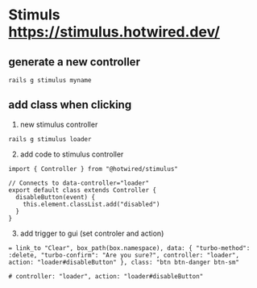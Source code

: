 # Stimuls https://stimulus.hotwired.dev/

## generate a new controller

```
rails g stimulus myname
```


## add class when clicking

1. new stimulus controller

```
rails g stimulus loader
```

2. add code to stimulus controller


```
import { Controller } from "@hotwired/stimulus"

// Connects to data-controller="loader"
export default class extends Controller {
  disableButton(event) {
    this.element.classList.add("disabled")
  }
}
```

3. add trigger to gui (set controler and action)

```
= link_to "Clear", box_path(box.namespace), data: { "turbo-method": :delete, "turbo-confirm": "Are you sure?", controller: "loader", action: "loader#disableButton" }, class: "btn btn-danger btn-sm"

# controller: "loader", action: "loader#disableButton"

```
